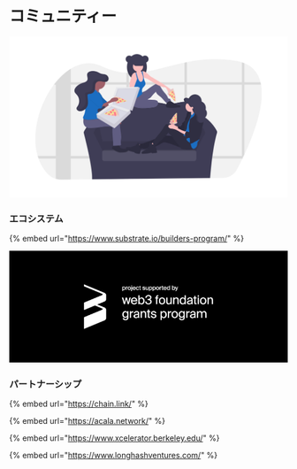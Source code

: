 # コミュニティー

![](../.gitbook/assets/undraw_pizza_sharing_wxop.png)

### エコシステム

{% embed url="https://www.substrate.io/builders-program/" %}

![](../.gitbook/assets/web3-foundation_grants_badge_white.jpg)

### パートナーシップ

{% embed url="https://chain.link/" %}

{% embed url="https://acala.network/" %}

{% embed url="https://www.xcelerator.berkeley.edu/" %}

{% embed url="https://www.longhashventures.com/" %}



